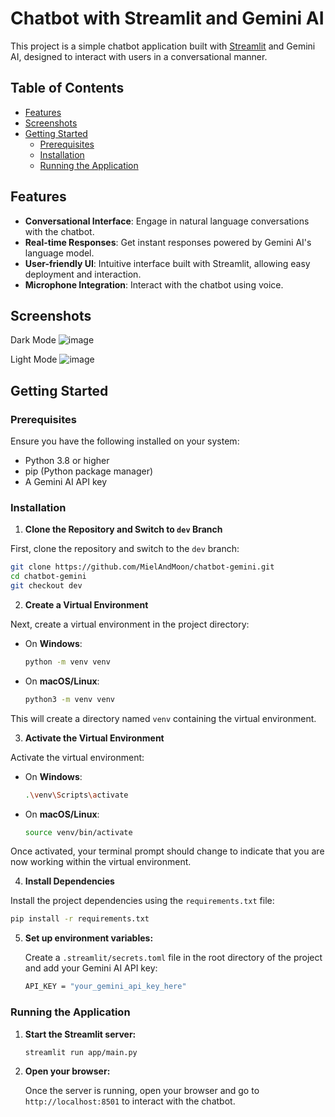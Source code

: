 # Chatbot with Streamlit and Gemini AI

This project is a simple chatbot application built with [Streamlit](https://streamlit.io/) and Gemini AI, designed to interact with users in a conversational manner.

## Table of Contents

- [Features](#features)
- [Screenshots](#screenshots)
- [Getting Started](#getting-started)
  - [Prerequisites](#prerequisites)
  - [Installation](#installation)
  - [Running the Application](#running-the-application)

## Features

- **Conversational Interface**: Engage in natural language conversations with the chatbot.
- **Real-time Responses**: Get instant responses powered by Gemini AI's language model.
- **User-friendly UI**: Intuitive interface built with Streamlit, allowing easy deployment and interaction.
- **Microphone Integration**: Interact with the chatbot using voice.

## Screenshots

Dark Mode
![image](https://github.com/user-attachments/assets/49c6182e-d254-46f9-b8f9-12929da4eda4)

Light Mode
![image](https://github.com/user-attachments/assets/e77c473c-a12c-4111-ac56-5fb9d5a22dda)

## Getting Started

### Prerequisites

Ensure you have the following installed on your system:

- Python 3.8 or higher
- pip (Python package manager)
- A Gemini AI API key

### Installation

1. **Clone the Repository and Switch to `dev` Branch**

First, clone the repository and switch to the `dev` branch:

```bash
git clone https://github.com/MielAndMoon/chatbot-gemini.git
cd chatbot-gemini
git checkout dev
```

2. **Create a Virtual Environment**

Next, create a virtual environment in the project directory:

- On **Windows**:

  ```bash
  python -m venv venv
  ```

- On **macOS/Linux**:

  ```bash
  python3 -m venv venv
  ```

This will create a directory named `venv` containing the virtual environment.

3. **Activate the Virtual Environment**

Activate the virtual environment:

- On **Windows**:

  ```bash
  .\venv\Scripts\activate
  ```

- On **macOS/Linux**:

  ```bash
  source venv/bin/activate
  ```

Once activated, your terminal prompt should change to indicate that you are now working within the virtual environment.

4. **Install Dependencies**

Install the project dependencies using the `requirements.txt` file:

```bash
pip install -r requirements.txt
```

5. **Set up environment variables:**

   Create a `.streamlit/secrets.toml` file in the root directory of the project and add your Gemini AI API key:

   ```bash
   API_KEY = "your_gemini_api_key_here"
   ```

### Running the Application

1. **Start the Streamlit server:**

   ```bash
   streamlit run app/main.py
   ```

2. **Open your browser:**

   Once the server is running, open your browser and go to `http://localhost:8501` to interact with the chatbot.
